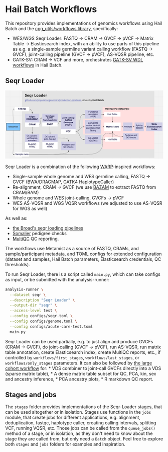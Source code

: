 # Hail Batch Workflows

This repository provides implementations of genomics workflows using Hail Batch and the [cpg_utils/workflows library](https://github.com/populationgenomics/cpg-utils/blob/main/cpg_utils/workflows/README.md), specifically:

* WES/WGS Seqr Loader: FASTQ -> CRAM -> GVCF -> pVCF -> Matrix Table -> Elasticsearch index, with an ability to use parts of this pipeline as e.g. a single-sample germline variant calling workflow (FASTQ -> GVCF), joint-calling pipeline (GVCF -> pVCF), AS-VQSR pipeline, etc.
* GATK-SV: CRAM -> VCF and more, orchestrates [GATK-SV WDL workflows](https://github.com/broadinstitute/gatk-sv) in Hail Batch.

## Seqr Loader

![uml](docs/seqr_loader.png)

Seqr Loader is a combination of the following [WARP](https://github.com/broadinstitute/warp)-inspired workflows:

* Single-sample whole genome and WES germline calling, FASTQ -> GVCF (BWA/DRAGMAP, GATK4 HaplotypeCaller)
* Re-alignment, CRAM -> GVCF (we use [BAZAM](https://github.com/ssadedin/bazam) to extract FASTQ from CRAM/BAM)
* Whole genome and WES joint-calling, GVCFs -> pVCF
* WES AS-VQSR and WGS VQSR workflows (we adjusted to use AS-VQSR for WGS as well)

As well as:

* [the Broad's seqr loading pipelines](https://github.com/broadinstitute/seqr-loading-pipelines)
* [Somalier](https://github.com/brentp/somalier) pedigree checks
* [MultiQC](https://github.com/ewels/MultiQC) QC reporting.

The workflows use Metamist as a source of FASTQ, CRAMs, and sample/participant metadata, and TOML configs for extended configuration (dataset and samples, Hail Batch parameters, Elasticsearch credentials, QC thresholds).

To run Seqr Loader, there is a script called `main.py`, which can take configs as input, or be submitted with the analysis-runner:

```bash
analysis-runner \
  --dataset seqr \
  --description "Seqr Loader" \
  --output-dir "seqr" \
  --access-level test \
  --config configs/seqr.toml \
  --config configs/genome.toml \
  --config configs/acute-care-test.toml
  main.py
```

Seqr Loader can be used partially, e.g. to just align and produce GVCFs (CRAM -> GVCF), do joint-calling (GVCF -> pVCF), run AS-VQSR, run matrix table annotation, create Elasticsearch index, create MultiQC reports, etc., if controlled by `workflows/first_stages`, `workflows/last_stages`, or `workflows/only_stages` parameters. It can also be followed by [the large cohort workflow](https://github.com/populationgenomics/large-cohort-pipeline) for:
	* VDS combiner to joint-call GVCFs directly into a VDS (sparse matrix table),
	* A dense matrix table subset for QC, PCA, kin, sex and ancestry inference,
	* PCA ancestry plots,
	* R markdown QC report.

## Stages and jobs

The `stages` folder provides implementations of the Seqr-Loader stages, that can be used altogether or in isolation. Stages use functions in the `jobs` module, that create jobs for different applications, e.g. alignment, deduplication, fastqc, haplotype caller, creating calling intervals, splitting VCF, running VQSR, etc. Those jobs can be called from the `queue_jobs()` method of a stage, or in isolation, as they don't need to know about the stage they are called from, but only need a `Batch` object. Feel free to explore both `stages` and `jobs` folders for examples and inspiration.
